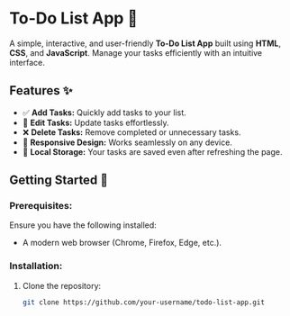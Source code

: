 # To-Do List App 📝

A simple, interactive, and user-friendly **To-Do List App** built using **HTML**, **CSS**, and **JavaScript**. Manage your tasks efficiently with an intuitive interface.

## Features ✨

- ✅ **Add Tasks:** Quickly add tasks to your list.
- 📝 **Edit Tasks:** Update tasks effortlessly.
- ❌ **Delete Tasks:** Remove completed or unnecessary tasks.
- 🎨 **Responsive Design:** Works seamlessly on any device.
- 💾 **Local Storage:** Your tasks are saved even after refreshing the page.

## Getting Started 🌟

### Prerequisites:
Ensure you have the following installed:
- A modern web browser (Chrome, Firefox, Edge, etc.).

### Installation:
1. Clone the repository:
   ```bash
   git clone https://github.com/your-username/todo-list-app.git
